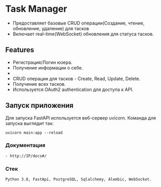 # Task Manager

- Предоставляет базовые CRUD операции(Создание, чтение, обновление, удаление) для тасков
- Включает real-time(WebSocket) обновления для статуса тасков.

## Features

- Регистрация/Логин юзера.
- Получение информации о себе.
- 
- CRUD операции для тасков - Create, Read, Update, Delete.
- Получение всех тасков.
- Используется OAuth2 authentication для доступа к API.

## Запуск приложения
Для запуска FastAPI используется веб-сервер uvicorn. Команда для запуска выглядит так:  
```
uvicorn main:app --reload
```

### Документация
```
- http://IP/docs#/
```

### Стек
```
Python 3.8, FastApi, PostgreSQL, Sqlalchemy, Alembic, WebSocket.
```
